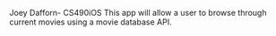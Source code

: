 Joey Dafforn- CS490iOS
This app will allow a user to browse through current movies using a movie database API.
